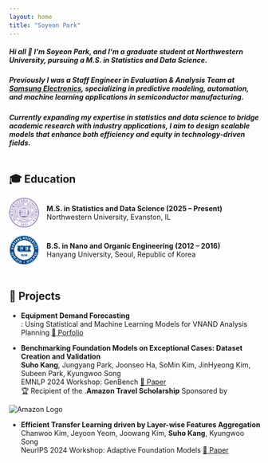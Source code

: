 ```yaml
---
layout: home
title: "Soyeon Park"
---
```


<link rel="stylesheet" href="/assets/css/custom.css">

##### Hi all 👋 I'm Soyeon Park, and I'm a graduate student at Northwestern University, pursuing a M.S. in Statistics and Data Science.
##### Previously I was a Staff Engineer in Evaluation & Analysis Team at <span class="blue-text"><a href="https://semiconductor.samsung.com/">Samsung Electronics</a></span>, specializing in predictive modeling, automation, and machine learning applications in semiconductor manufacturing.
##### Currently expanding my expertise in statistics and data science to bridge academic research with industry applications, I aim to design scalable models that enhance both efficiency and equity in technology-driven fields.



<h2 style="margin-top: 50px;">🎓 Education</h2>
<div style="display: flex; align-items: center; gap: 15px; margin-bottom: 15px;">
  <img src="/assets/images/nu_logo.png" alt="NU Logo" width="60px">
  <div>
    <p style="margin: 0; font-weight: bold;">M.S. in Statistics and Data Science (2025 – Present)</p>
    <p style="margin: 0;">Northwestern University, Evanston, IL</p>
  </div>
</div>

<div style="display: flex; align-items: center; gap: 15px; margin-bottom: 15px;">
  <img src="/assets/images/hu_logo.png" alt="HU Logo" width="60px">
  <div>
    <p style="margin: 0; font-weight: bold;">B.S. in Nano and Organic Engineering (2012 – 2016)</p>
    <p style="margin: 0;">Hanyang University, Seoul, Republic of Korea</p>
  </div>
</div>


<h2 style="margin-top: 50px;">🔭 Projects</h2>

  * **Equipment Demand Forecasting**  
  : Using Statistical and Machine Learning Models for VNAND Analysis Planning
  [📄 Porfolio](https://arxiv.org/html/2304.10805v2)

  * **Benchmarking Foundation Models on Exceptional Cases: Dataset Creation and Validation**  
  **Suho Kang**, Jungyang Park, Joonseo Ha, SoMin Kim, JinHyeong Kim, Subeen Park, Kyungwoo Song  
  EMNLP 2024 Workshop: GenBench [📄 Paper](https://arxiv.org/abs/2410.18001)  
  🏆 Recipient of the <span class="blue-text">.<strong>Amazon Travel Scholarship</strong></span> Sponsored by <span style="vertical-align:middle;">
  <img src="/assets/images/amazon-official-logo.png" alt="Amazon Logo" width="60px">
</span>

    
  * **Efficient Transfer Learning driven by Layer-wise Features Aggregation**  
  Chanwoo Kim, Jeyoon Yeom, Joowang Kim, **Suho Kang**, Kyungwoo Song  
  NeurIPS 2024 Workshop: Adaptive Foundation Models [📄 Paper](https://openreview.net/forum?id=Q0tfRYadhc#discussion)  
  